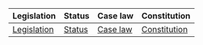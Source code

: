 | Legislation | Status | Case law | Constitution |
|---|---|---|---|
| [Legislation](https://www.legifrance.gouv.fr/) | [Status](https://www.legifrance.gouv.fr/) | [Case law](https://www.legifrance.gouv.fr/) | [Constitution](https://www.legifrance.gouv.fr/) |